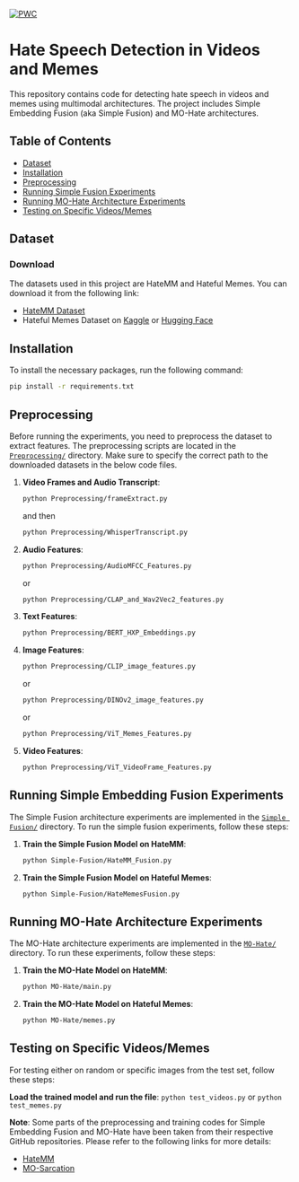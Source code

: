 [![PWC](https://img.shields.io/endpoint.svg?url=https://paperswithcode.com/badge/towards-a-robust-framework-for-multimodal/hate-speech-detection-on-hatemm)](https://paperswithcode.com/sota/hate-speech-detection-on-hatemm?p=towards-a-robust-framework-for-multimodal)

# Hate Speech Detection in Videos and Memes 

This repository contains code for detecting hate speech in videos and memes using multimodal architectures. The project includes Simple Embedding Fusion (aka Simple Fusion) and MO-Hate architectures.

## Table of Contents
- [Dataset](#dataset)
- [Installation](#installation)
- [Preprocessing](#preprocessing)
- [Running Simple Fusion Experiments](#running-simple-fusion-architecture-experiments)
- [Running MO-Hate Architecture Experiments](#running-mo-hate-architecture-experiments)
- [Testing on Specific Videos/Memes](#testing-on-specific-videos-or-memes)

## Dataset

### Download
The datasets used in this project are HateMM and Hateful Memes. You can download it from the following link:

- [HateMM Dataset](https://doi.org/10.5281/zenodo.7799469)
- Hateful Memes Dataset on [Kaggle](https://www.kaggle.com/datasets/chauri/facebook-hateful-memes) or [Hugging Face](https://huggingface.co/datasets/limjiayi/hateful_memes_expanded)

## Installation

To install the necessary packages, run the following command:

```sh
pip install -r requirements.txt
```

## Preprocessing

Before running the experiments, you need to preprocess the dataset to extract features. The preprocessing scripts are located in the [`Preprocessing/`](Preprocessing/) directory. Make sure to specify the correct path to the downloaded datasets in the below code files.

1. **Video Frames and Audio Transcript**:
    ```sh
    python Preprocessing/frameExtract.py
    ```
    and then
    ```sh
    python Preprocessing/WhisperTranscript.py
    ```

2. **Audio Features**:
    ```sh
    python Preprocessing/AudioMFCC_Features.py
    ```
    or
    ```sh
    python Preprocessing/CLAP_and_Wav2Vec2_features.py
    ```

3. **Text Features**:
    ```sh
    python Preprocessing/BERT_HXP_Embeddings.py
    ```

4. **Image Features**:
    ```sh
    python Preprocessing/CLIP_image_features.py
    ```
    or
    ```sh
    python Preprocessing/DINOv2_image_features.py
    ```
    or
    ```sh
    python Preprocessing/ViT_Memes_Features.py
    ```

5. **Video Features**:
    ```sh
    python Preprocessing/ViT_VideoFrame_Features.py
    ```

## Running Simple Embedding Fusion Experiments

The Simple Fusion architecture experiments are implemented in the [`Simple Fusion/`](Simple-Fusion/) directory. To run the simple fusion experiments, follow these steps:

1. **Train the Simple Fusion Model on HateMM**:
    ```sh
    python Simple-Fusion/HateMM_Fusion.py
    ```

2. **Train the Simple Fusion Model on Hateful Memes**:
    ```sh
    python Simple-Fusion/HateMemesFusion.py
    ```

## Running MO-Hate Architecture Experiments

The MO-Hate architecture experiments are implemented in the [`MO-Hate/`](MO-Hate/) directory. To run these experiments, follow these steps:

1. **Train the MO-Hate Model on HateMM**:
    ```sh
    python MO-Hate/main.py
    ```

2. **Train the MO-Hate Model on Hateful Memes**:
    ```sh
    python MO-Hate/memes.py
    ```

## Testing on Specific Videos/Memes

For testing either on random or specific images from the test set, follow these steps:

**Load the trained model and run the file**:
    ```
    python test_videos.py
    ```
    or
    ```
    python test_memes.py
    ```

**Note**: Some parts of the preprocessing and training codes for Simple Embedding Fusion and MO-Hate have been taken from their respective GitHub repositories. Please refer to the following links for more details:
- [HateMM](https://github.com/hate-alert/HateMM)
- [MO-Sarcation](https://github.com/mohit2b/MO-Sarcation)
